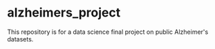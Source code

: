# alzheimers_project
This repository is for a data science final project on public Alzheimer's datasets.
